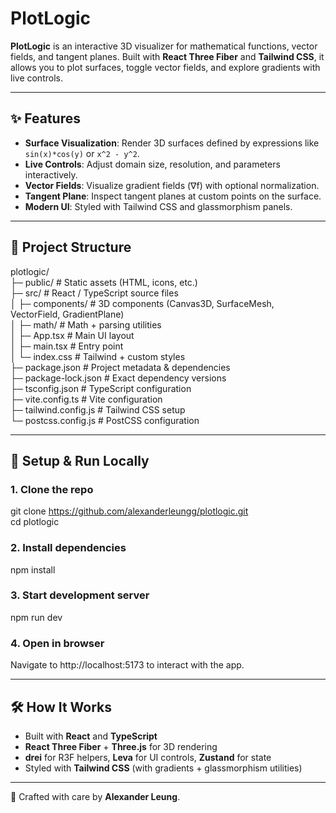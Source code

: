 # PlotLogic

**PlotLogic** is an interactive 3D visualizer for mathematical functions, vector fields, and tangent planes. Built with **React Three Fiber** and **Tailwind CSS**, it allows you to plot surfaces, toggle vector fields, and explore gradients with live controls.

---

## ✨ Features

- **Surface Visualization**: Render 3D surfaces defined by expressions like `sin(x)*cos(y)` or `x^2 - y^2`.  
- **Live Controls**: Adjust domain size, resolution, and parameters interactively.  
- **Vector Fields**: Visualize gradient fields (∇f) with optional normalization.  
- **Tangent Plane**: Inspect tangent planes at custom points on the surface.  
- **Modern UI**: Styled with Tailwind CSS and glassmorphism panels.  

---

## 📂 Project Structure

plotlogic/  
├─ public/              # Static assets (HTML, icons, etc.)  
├─ src/                 # React / TypeScript source files  
│   ├─ components/      # 3D components (Canvas3D, SurfaceMesh, VectorField, GradientPlane)  
│   ├─ math/            # Math + parsing utilities  
│   ├─ App.tsx          # Main UI layout  
│   ├─ main.tsx         # Entry point  
│   └─ index.css        # Tailwind + custom styles  
├─ package.json         # Project metadata & dependencies  
├─ package-lock.json    # Exact dependency versions  
├─ tsconfig.json        # TypeScript configuration  
├─ vite.config.ts       # Vite configuration  
├─ tailwind.config.js   # Tailwind CSS setup  
└─ postcss.config.js    # PostCSS configuration  

---

## 🚀 Setup & Run Locally

### 1. Clone the repo
git clone https://github.com/alexanderleungg/plotlogic.git  
cd plotlogic

### 2. Install dependencies
npm install

### 3. Start development server
npm run dev

### 4. Open in browser
Navigate to http://localhost:5173 to interact with the app.

---

## 🛠 How It Works

- Built with **React** and **TypeScript**  
- **React Three Fiber** + **Three.js** for 3D rendering  
- **drei** for R3F helpers, **Leva** for UI controls, **Zustand** for state  
- Styled with **Tailwind CSS** (with gradients + glassmorphism utilities)  

---

📐 Crafted with care by **Alexander Leung**.
